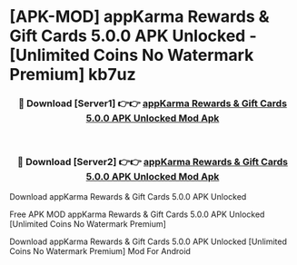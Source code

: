 # [APK-MOD] appKarma Rewards & Gift Cards 5.0.0 APK Unlocked - [Unlimited Coins No Watermark Premium] kb7uz



<div align="center">
<h3>🔴 Download [Server1] 👉👉 <a href="https://momento.my/?title=appKarma_Rewards_&_Gift_Cards_5.0.0_APK_Unlocked">appKarma Rewards & Gift Cards 5.0.0 APK Unlocked Mod Apk</a></h3><br>

<h3>🔴 Download [Server2] 👉👉 <a href="https://momento.my/?title=appKarma_Rewards_&_Gift_Cards_5.0.0_APK_Unlocked">appKarma Rewards & Gift Cards 5.0.0 APK Unlocked Mod Apk</a></h3>
</div>



Download appKarma Rewards & Gift Cards 5.0.0 APK Unlocked 

Free APK MOD appKarma Rewards & Gift Cards 5.0.0 APK Unlocked [Unlimited Coins No Watermark Premium]

Download appKarma Rewards & Gift Cards 5.0.0 APK Unlocked [Unlimited Coins No Watermark Premium] Mod For Android

